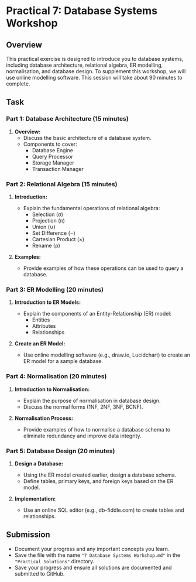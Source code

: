 # Practical 7: Database Systems Workshop

## Overview

This practical exercise is designed to introduce you to database systems, including database architecture, relational algebra, ER modelling, normalisation, and database design. To supplement this workshop, we will use online modelling software. This session will take about 90 minutes to complete.

## Task

### Part 1: Database Architecture (15 minutes)

1. **Overview:**
   - Discuss the basic architecture of a database system.
   - Components to cover:
     - Database Engine
     - Query Processor
     - Storage Manager
     - Transaction Manager

### Part 2: Relational Algebra (15 minutes)

1. **Introduction:**
   - Explain the fundamental operations of relational algebra:
     - Selection (σ)
     - Projection (π)
     - Union (∪)
     - Set Difference (−)  
     - Cartesian Product (×)
     - Rename (ρ)

2. **Examples:**
   - Provide examples of how these operations can be used to query a database.

### Part 3: ER Modelling (20 minutes)

1. **Introduction to ER Models:**
   - Explain the components of an Entity-Relationship (ER) model:
     - Entities
     - Attributes
     - Relationships

2. **Create an ER Model:**
   - Use online modelling software (e.g., draw.io, Lucidchart) to create an ER model for a sample database.

### Part 4: Normalisation (20 minutes)

1. **Introduction to Normalisation:**
   - Explain the purpose of normalisation in database design.
   - Discuss the normal forms (1NF, 2NF, 3NF, BCNF).

2. **Normalisation Process:**
   - Provide examples of how to normalise a database schema to eliminate redundancy and improve data integrity.

### Part 5: Database Design (20 minutes)

1. **Design a Database:**
   - Using the ER model created earlier, design a database schema.
   - Define tables, primary keys, and foreign keys based on the ER model.

2. **Implementation:**
   - Use an online SQL editor (e.g., db-fiddle.com) to create tables and relationships.

<!-- ## Example Exercises

```markdown
# Relational Algebra Example

## Exercise 1: Selection and Projection

Given a relation Students(Name, Age, Major), write the relational algebra expressions to:
1. Select students majoring in 'Computer Science'.
2. Project the names and ages of all students.

### Solution:

1. σ(Major='Computer Science')(Students)
2. π(Name, Age)(Students)

# ER Modelling Example

## Exercise 2: Create an ER Model

Create an ER model for a library system where:
- Books have attributes: ISBN, Title, Author, and Publication Year.
- Members have attributes: MemberID, Name, and MembershipDate.
- Each member can borrow multiple books, and each book can be borrowed by multiple members.

# Normalisation Example

## Exercise 3: Normalise the Schema

Given a table Orders(OrderID, CustomerName, CustomerAddress, OrderDate, ProductID, ProductName, Quantity), normalise this table up to 3NF.

### Solution:

1NF: Ensure each column has atomic values.
Orders(OrderID, CustomerName, CustomerAddress, OrderDate, ProductID, ProductName, Quantity)

2NF: Remove partial dependencies.
Orders(OrderID, OrderDate, CustomerID)
Customers(CustomerID, CustomerName, CustomerAddress)
OrderDetails(OrderID, ProductID, ProductName, Quantity)

3NF: Remove transitive dependencies.
Products(ProductID, ProductName)

# Database Design Example

## Exercise 4: Create Tables

Using an online SQL editor, create tables for the library system ER model.

```sql
CREATE TABLE Books (
    ISBN VARCHAR(20) PRIMARY KEY,
    Title VARCHAR(255),
    Author VARCHAR(255),
    PublicationYear INT
);

CREATE TABLE Members (
    MemberID INT PRIMARY KEY,
    Name VARCHAR(255),
    MembershipDate DATE
);

CREATE TABLE Borrowings (
    BorrowingID INT PRIMARY KEY,
    MemberID INT,
    ISBN VARCHAR(20),
    BorrowDate DATE,
    ReturnDate DATE,
    FOREIGN KEY (MemberID) REFERENCES Members(MemberID),
    FOREIGN KEY (ISBN) REFERENCES Books(ISBN)
);
``` -->

## Submission

- Document your progress and any important concepts you learn.
- Save the file with the name `"7 Database Systems Workshop.md"` in the `"Practical Solutions"` directory.
- Save your progress and ensure all solutions are documented and submitted to GitHub.
